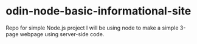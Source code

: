 # odin-node-basic-informational-site
Repo for simple Node.js project
I will be using node to make a simple 3-page webpage using server-side code.
